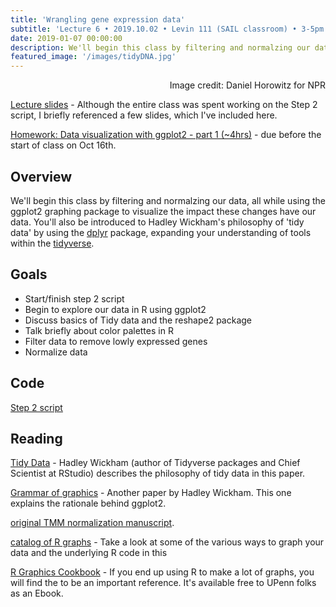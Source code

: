 ```yaml
---
title: 'Wrangling gene expression data'
subtitle: 'Lecture 6 • 2019.10.02 • Levin 111 (SAIL classroom) • 3-5pm'
date: 2019-01-07 00:00:00
description: We'll begin this class by filtering and normalzing our data, all while using the ggplot2 graphing package to visualize the impact these changes have our data. You'll also be introduced to Hadley Wickham's philosophy of 'tidy data' by using the dplyr package, expanding your understanding of tools within the Tidyverse.  
featured_image: '/images/tidyDNA.jpg'
---
```


<div style="text-align: right"> Image credit: Daniel Horowitz for NPR </div>

[Lecture slides](https://www.icloud.com/keynote/0wOhMvs1a4AZp-v4OMau1j67A#lecture05%5Frefslides) -  Although the entire class was spent working on the Step 2 script, I briefly referenced a few slides, which I've included here.

[Homework: Data visualization with ggplot2 - part 1 (~4hrs)](https://www.datacamp.com/courses/data-visualization-with-ggplot2-1) - due before the start of class on Oct 16th.


## Overview

We'll begin this class by filtering and normalzing our data, all while using the ggplot2 graphing package to visualize the impact these changes have our data. You'll also be introduced to Hadley Wickham's philosophy of 'tidy data' by using the [dplyr](http://cran.rstudio.com/web/packages/dplyr/vignettes/introduction.html) package, expanding your understanding of tools within the [tidyverse](https://www.tidyverse.org/). 

## Goals

* Start/finish step 2 script
* Begin to explore our data in R using ggplot2
* Discuss basics of Tidy data and the reshape2 package
* Talk briefly about color palettes in R
* Filter data to remove lowly expressed genes
* Normalize data

## Code

[Step 2 script](http://DIYtranscriptomics.github.io/Code/files/Step2_dataWrangling.R)


## Reading

[Tidy Data](http://vita.had.co.nz/papers/tidy-data.pdf) - Hadley Wickham (author of Tidyverse packages and Chief Scientist at RStudio) describes the philosophy of tidy data in this paper. 

[Grammar of graphics](http://DIYtranscriptomics.github.io/Reading/files/layered-grammar.pdf) - Another paper by Hadley Wickham.  This one explains the rationale behind ggplot2.

[original TMM normalization manuscript](https://genomebiology.biomedcentral.com/articles/10.1186/gb-2010-11-3-r25).

[catalog of R graphs](http://shiny.stat.ubc.ca/r-graph-catalog/) - Take a look at some of the various ways to graph your data and the underlying R code in this

[R Graphics Cookbook](http://hdl.library.upenn.edu/1017.12/1675994) - If you end up using R to make a lot of graphs, you will find the to be an important reference. It's available free to UPenn folks as an Ebook.

